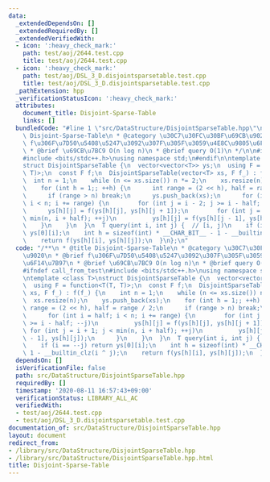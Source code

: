 ```yaml
---
data:
  _extendedDependsOn: []
  _extendedRequiredBy: []
  _extendedVerifiedWith:
  - icon: ':heavy_check_mark:'
    path: test/aoj/2644.test.cpp
    title: test/aoj/2644.test.cpp
  - icon: ':heavy_check_mark:'
    path: test/aoj/DSL_3_D.disjointsparsetable.test.cpp
    title: test/aoj/DSL_3_D.disjointsparsetable.test.cpp
  _pathExtension: hpp
  _verificationStatusIcon: ':heavy_check_mark:'
  attributes:
    document_title: Disjoint-Sparse-Table
    links: []
  bundledCode: "#line 1 \"src/DataStructure/DisjointSparseTable.hpp\"\n/**\n * @title\
    \ Disjoint-Sparse-Table\n * @category \u30C7\u30FC\u30BF\u69CB\u9020\n * @brief\
    \ f\u306F\u7D50\u5408\u5247\u3092\u307F\u305F\u3059\u4E8C\u9805\u6F14\u7B97\n\
    \ * @brief \u69CB\u7BC9 O(n log n)\n * @brief query O(1)\n */\n\n#ifndef call_from_test\n\
    #include <bits/stdc++.h>\nusing namespace std;\n#endif\n\ntemplate <class T>\n\
    struct DisjointSparseTable {\n  vector<vector<T>> ys;\n  using F = function<T(T,\
    \ T)>;\n  const F f;\n  DisjointSparseTable(vector<T> xs, F f_) : f(f_) {\n  \
    \  int n = 1;\n    while (n <= xs.size()) n *= 2;\n    xs.resize(n);\n    ys.push_back(xs);\n\
    \    for (int h = 1;; ++h) {\n      int range = (2 << h), half = range / 2;\n\
    \      if (range > n) break;\n      ys.push_back(xs);\n      for (int i = half;\
    \ i < n; i += range) {\n        for (int j = i - 2; j >= i - half; --j)\n    \
    \      ys[h][j] = f(ys[h][j], ys[h][j + 1]);\n        for (int j = i + 1; j <\
    \ min(n, i + half); ++j)\n          ys[h][j] = f(ys[h][j - 1], ys[h][j]);\n  \
    \    }\n    }\n  }\n  T query(int i, int j) {  // [i, j)\n    if (i == --j) return\
    \ ys[0][i];\n    int h = sizeof(int) * __CHAR_BIT__ - 1 - __builtin_clz(i ^ j);\n\
    \    return f(ys[h][i], ys[h][j]);\n  }\n};\n"
  code: "/**\n * @title Disjoint-Sparse-Table\n * @category \u30C7\u30FC\u30BF\u69CB\
    \u9020\n * @brief f\u306F\u7D50\u5408\u5247\u3092\u307F\u305F\u3059\u4E8C\u9805\
    \u6F14\u7B97\n * @brief \u69CB\u7BC9 O(n log n)\n * @brief query O(1)\n */\n\n\
    #ifndef call_from_test\n#include <bits/stdc++.h>\nusing namespace std;\n#endif\n\
    \ntemplate <class T>\nstruct DisjointSparseTable {\n  vector<vector<T>> ys;\n\
    \  using F = function<T(T, T)>;\n  const F f;\n  DisjointSparseTable(vector<T>\
    \ xs, F f_) : f(f_) {\n    int n = 1;\n    while (n <= xs.size()) n *= 2;\n  \
    \  xs.resize(n);\n    ys.push_back(xs);\n    for (int h = 1;; ++h) {\n      int\
    \ range = (2 << h), half = range / 2;\n      if (range > n) break;\n      ys.push_back(xs);\n\
    \      for (int i = half; i < n; i += range) {\n        for (int j = i - 2; j\
    \ >= i - half; --j)\n          ys[h][j] = f(ys[h][j], ys[h][j + 1]);\n       \
    \ for (int j = i + 1; j < min(n, i + half); ++j)\n          ys[h][j] = f(ys[h][j\
    \ - 1], ys[h][j]);\n      }\n    }\n  }\n  T query(int i, int j) {  // [i, j)\n\
    \    if (i == --j) return ys[0][i];\n    int h = sizeof(int) * __CHAR_BIT__ -\
    \ 1 - __builtin_clz(i ^ j);\n    return f(ys[h][i], ys[h][j]);\n  }\n};"
  dependsOn: []
  isVerificationFile: false
  path: src/DataStructure/DisjointSparseTable.hpp
  requiredBy: []
  timestamp: '2020-08-11 16:57:43+09:00'
  verificationStatus: LIBRARY_ALL_AC
  verifiedWith:
  - test/aoj/2644.test.cpp
  - test/aoj/DSL_3_D.disjointsparsetable.test.cpp
documentation_of: src/DataStructure/DisjointSparseTable.hpp
layout: document
redirect_from:
- /library/src/DataStructure/DisjointSparseTable.hpp
- /library/src/DataStructure/DisjointSparseTable.hpp.html
title: Disjoint-Sparse-Table
---
```

